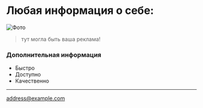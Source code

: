 #  Любая информация о себе:

![Фото](https://lifebabies.ru/wp-content/uploads/2020/06/lemur-750x450.jpg)

>тут могла быть ваша реклама!

### Дополнительная информация
+ Быстро
+ Доступно
+ Качественно

***
<address@example.com>



